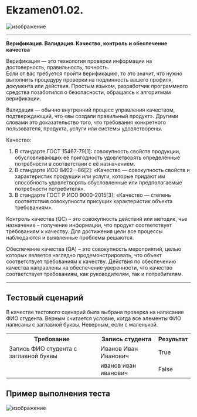 # Ekzamen01.02.
![изображение](https://user-images.githubusercontent.com/90608498/177037527-743d5b8c-ca44-4bec-a764-7fdef970ae4a.png)

---
**Верификация. Валидация. Качество, контроль и обеспечение качества**<br>

Верификация —  это технология проверки информации на достоверность, правильность, точность.<br>
Если от вас требуется пройти верификацию, то это значит, что нужно выполнить процедуру проверки на подлинность вашего профиля, документа или действия. Простым языком, разработчик программного средства позаботился о безопасности, обращаясь к алгоритмам верификации.<br>

Валидация — обычно внутренний процесс управления качеством, подтверждающий, что «вы создали правильный продукт». Другими словами это доказательство того, что требования конкретного пользователя, продукта, услуги или системы удовлетворены.<br>

Качество:
1) В стандарте ГОСТ 15467-79[1]: совокупность свойств продукции, обусловливающих её пригодность удовлетворять определённые потребности в соответствии с её назначением. <br>
2) В стандарте ИСО 8402—86[2]: «Качество — совокупность свойств и характеристик продукции или услуги, которые придают им способность удовлетворять обусловленные или предполагаемые потребности потребителя». <br>
3) В стандарте ГОСТ Р ИСО 9000-2015[3]: «Качество — степень соответствия совокупности присущих характеристик объекта требованиям». <br>

Контроль качества (QC) – это совокупность действий или методик, чье назначение – получение информации, что продукт соответствует требованиям к качеству. Для достижения цели все процессы наблюдаются и выявленные  проблемы решаются.<br>

Обеспечение качества (QA)  – это совокупность мероприятий, целью которых является наглядно продемонстрировать, что объект соответствует требованиям к качеству. Действия по обеспечению качества направлены на обеспечение уверенности, что качество соответствует требованиям,  как  руководителям, так и потребителям.<br>

---
## Тестовый сценарий
В качестве тестового сценарий была выбрана проверка на написание ФИО студента. Верным считается условие, когда все элементы ФИО написаны с заглавной буквы. Неверным, если с маленькой.<br>
<table>
<tr>
<th>
Требование
</th>
<th>
Запись студента
</th>
<th>
Результат
</th>
</tr>
<tr>
<td>Запись ФИО студента с заглавной буквы</td>
<td>Иванов Иван Иванович</td>
<td>True</td>
</tr>
<tr>
<td></td>
<td>иванов иван иванович</td>
<td>False</td>
</tr>
</table>

## Пример выполнения теста
![изображение](https://user-images.githubusercontent.com/90608498/177038343-c3c5b11d-738b-491a-bcd7-cdd259070a00.png)
